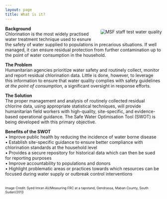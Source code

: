 ```yaml
---
layout: page
title: What is it?
---
```

<div> <img src="{{ site.baseurl }}/public/images/SWOTpic2_cropped.jpeg" alt="MSF staff test water quality" class="responsive-image" style="float:right;border-radius:4px;margin:10px 0px 10px 10px">
</div>

<b>Background</b><br>
Chlorination is the most widely practised water treatment technique used to esnure the safety of water supplied to populations in precarious situations. If well managed, it can ensure residual protection from further contamination up to the point of water consumption in the household.

<b>The Problem</b><br>
Humanitarian agencies prioritize water safety and routinely collect, monitor and report residual chlorination data. Little is done, however, to leverage this information to ensure that water quality complies with safety guidelines <em>at the point of consumption</em>, a significant oversight in response efforts.

<b>The Solution</b><br>
The proper management and analysis of routinely collected residual chlorine data, using appropriate statistical techniques, will provide humanitarian field workers with high-quality, site-specific, and evidence-based operational guidance. The Safe Water Optimisation Tool (SWOT) is being developed with this primary objective.

<b>Benefits of the SWOT</b><br>
•	Improve public health by reducing the incidence of water borne disease<br>
•	Establish site-specific guidance to ensure better compliance with chlorination standards at the household level<br>
•	Provides a secure repository for historical data which can then be sued for reporting purposes<br>
•	Improve accountability to populations and donors<br>
•	Highlight problematic areas or practices towards which resources can be focused during water supply or outbreak control interventions<br>
<br>

<p style="font-size:75%">Image Credit: Syed Imran Ali/Measuring FRC at a tapstand, Gendrassa, Maban County, South Sudan/2013</p>
